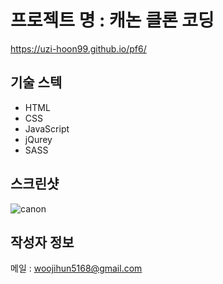 # 프로젝트 명 : 캐논 클론 코딩
https://uzi-hoon99.github.io/pf6/

## 기술 스텍
- HTML
- CSS
- JavaScript
- jQurey
- SASS

## 스크린샷
![canon](https://github.com/uzi-hoon99/pf6/assets/142555239/09b4f0bf-4491-4753-b763-b1bcc337bff5)

## 작성자 정보
메일 : woojihun5168@gmail.com
